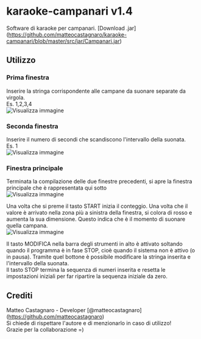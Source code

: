 # karaoke-campanari v1.4
Software di karaoke per campanari.
[Download .jar] (https://github.com/matteocastagnaro/karaoke-campanari/blob/master/src/jar/Campanari.jar)

## Utilizzo
### Prima finestra
Inserire la stringa corrispondente alle campane da suonare separate da virgola. <br />
Es. 1,2,3,4<br />
![Visualizza immagine](http://matteocastagnaro.xyz/github-images/karaoke-campanari/primafinestra.png)

### Seconda finestra
Inserire il numero di secondi che scandiscono l'intervallo della suonata.<br />
Es. 1<br />
![Visualizza immagine](http://matteocastagnaro.xyz/github-images/karaoke-campanari/secondafinestra.png)

### Finestra principale
Terminata la compilazione delle due finestre precedenti, si apre la finestra principale che è 
rappresentata qui sotto<br />
![Visualizza immagine](http://matteocastagnaro.xyz/github-images/karaoke-campanari/finestra.png)

Una volta che si preme il tasto START inizia il conteggio. Una volta che il valore è arrivato nella zona più a sinistra
della finestra, si colora di rosso e aumenta la sua dimensione. Questo indica che è il momento di suonare quella campana.<br />
![Visualizza immagine](http://matteocastagnaro.xyz/github-images/karaoke-campanari/finestracompleta.png)

Il tasto MODIFICA nella barra degli strumenti in alto è attivato soltando quando il programma è in fase STOP, cioè quando il sistema
non è attivo (o in pausa). Tramite quel bottone è possibile modificare la stringa inserita e l'intervallo della suonata.<br/>
Il tasto STOP termina la sequenza di numeri inserita e resetta le impostazioni iniziali per far ripartire la sequenza iniziale
da zero.

## Crediti
Matteo Castagnaro - Developer [@matteocastagnaro] (https://github.com/matteocastagnaro)<br/>
Si chiede di rispettare l'autore e di menzionarlo in caso di utilizzo!<br/>
Grazie per la collaborazione =)
